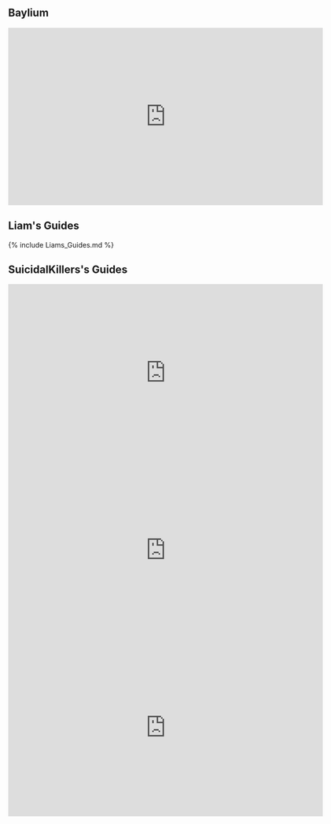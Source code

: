 ## Baylium 

<iframe class="yt-embed" width="640" height="360" src="https://www.youtube.com/embed/vXYyWxlGdgQ" title="YouTube video player" frameborder="0" allow="accelerometer; autoplay; clipboard-write; encrypted-media; gyroscope; picture-in-picture; web-share" allowfullscreen></iframe>

## Liam's Guides

{% include Liams_Guides.md %}

## SuicidalKillers's Guides

<iframe class="yt-embed" width="640" height="360" src="https://www.youtube.com/embed/WGgdrPp8ZYc" title="YouTube video player" frameborder="0" allow="accelerometer; autoplay; clipboard-write; encrypted-media; gyroscope; picture-in-picture; web-share" allowfullscreen></iframe>

<iframe class="yt-embed" width="640" height="360"  src="https://www.youtube.com/embed/xSGatpwdFFM" title="YouTube video player" frameborder="0" allow="accelerometer; autoplay; clipboard-write; encrypted-media; gyroscope; picture-in-picture; web-share" allowfullscreen></iframe>

<iframe class="yt-embed" width="640" height="360"  src="https://www.youtube.com/embed/jBgwUCvgAK4" title="YouTube video player" frameborder="0" allow="accelerometer; autoplay; clipboard-write; encrypted-media; gyroscope; picture-in-picture; web-share" allowfullscreen></iframe>
